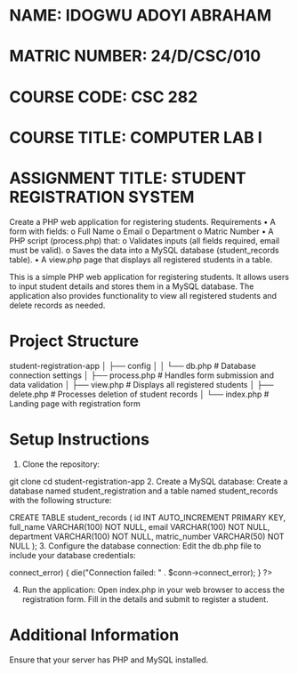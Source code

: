 
# NAME: IDOGWU ADOYI ABRAHAM 
# MATRIC NUMBER: 24/D/CSC/010
# COURSE CODE: CSC 282
# COURSE TITLE: COMPUTER LAB I
# ASSIGNMENT TITLE: STUDENT REGISTRATION SYSTEM
Create a PHP web application for registering students. Requirements • A form with fields: o Full Name o Email o Department o Matric Number • A PHP script (process.php) that: o Validates inputs (all fields required, email must be valid). o Saves the data into a MySQL database (student_records table). • A view.php page that displays all registered students in a table.

This is a simple PHP web application for registering students. It allows users to input student details and stores them in a MySQL database. The application also provides functionality to view all registered students and delete records as needed.

# Project Structure
student-registration-app
│   ├── config
│   │   └── db.php          # Database connection settings
│   ├── process.php         # Handles form submission and data validation
│   ├── view.php            # Displays all registered students
│   ├── delete.php          # Processes deletion of student records
│   └── index.php           # Landing page with registration form
# Setup Instructions
1. Clone the repository:

git clone <repository-url>
cd student-registration-app
2. Create a MySQL database: Create a database named student_registration and a table named student_records with the following structure:

CREATE TABLE student_records (
    id INT AUTO_INCREMENT PRIMARY KEY,
    full_name VARCHAR(100) NOT NULL,
    email VARCHAR(100) NOT NULL,
    department VARCHAR(100) NOT NULL,
    matric_number VARCHAR(50) NOT NULL
);
3. Configure the database connection: Edit the db.php file to include your database credentials:

<?php
$host = 'localhost';
$db   = 'student_registration';
$user = 'your_username';
$pass = 'your_password';
$charset = 'utf8mb4';

$conn = new mysqli($host, $user, $pass, $dbname);

if ($conn->connect_error) {
 die("Connection failed: " . $conn->connect_error);
}
?>
4. Run the application: Open index.php in your web browser to access the registration form. Fill in the details and submit to register a student.

# Additional Information
Ensure that your server has PHP and MySQL installed.

